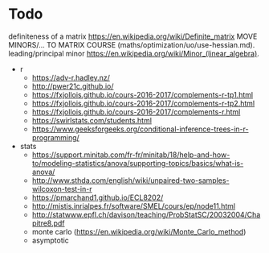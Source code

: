 # Todo

definiteness of a matrix
https://en.wikipedia.org/wiki/Definite_matrix
MOVE MINORS/... TO MATRIX COURSE
(maths/optimization/uo/use-hessian.md).
leading/principal minor https://en.wikipedia.org/wiki/Minor_(linear_algebra).

- r
  - https://adv-r.hadley.nz/
  - http://pwer21c.github.io/
  - https://fxjollois.github.io/cours-2016-2017/complements-r-tp1.html
  - https://fxjollois.github.io/cours-2016-2017/complements-r-tp2.html
  - https://fxjollois.github.io/cours-2016-2017/complements-r.html
  - https://swirlstats.com/students.html
  - https://www.geeksforgeeks.org/conditional-inference-trees-in-r-programming/
- stats
  - https://support.minitab.com/fr-fr/minitab/18/help-and-how-to/modeling-statistics/anova/supporting-topics/basics/what-is-anova/
  - http://www.sthda.com/english/wiki/unpaired-two-samples-wilcoxon-test-in-r
  - https://pmarchand1.github.io/ECL8202/
  - http://mistis.inrialpes.fr/software/SMEL/cours/ep/node11.html
  - http://statwww.epfl.ch/davison/teaching/ProbStatSC/20032004/Chapitre8.pdf
  - monte carlo (https://en.wikipedia.org/wiki/Monte_Carlo_method)
  - asymptotic
